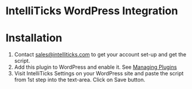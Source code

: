 # IntelliTicks WordPress Integration

# Installation

1. Contact sales@intelliticks.com to get your account set-up and get the script.
2. Add this plugin to WordPress and enable it. See [Managing Plugins](https://codex.wordpress.org/Managing_Plugins)
4. Visit IntelliTicks Settings on your WordPress site and paste the script from 1st step into the text-area. Click on Save button.

